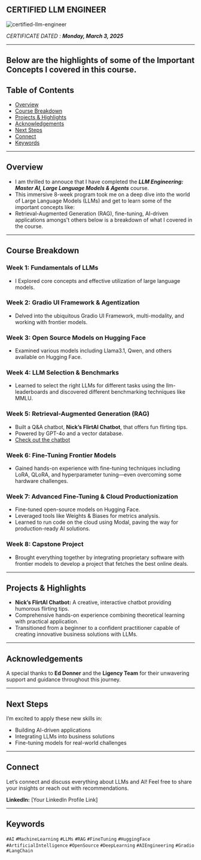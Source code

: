 ## CERTIFIED LLM ENGINEER

![certified-llm-engineer](https://github.com/NickBwalley/LLM-ENGINEERING-CERTIFICATE/blob/master/LLM_Engineering-Course-Completion-UC-8a188510-a911-4d0d-a5a6-e51a89f3ed02.jpg?raw=true)

_CERTIFICATE DATED : **Monday, March 3, 2025**_

---
## Below are the highlights of some of the Important Concepts I covered in this course.
## Table of Contents

- [Overview](#overview)
- [Course Breakdown](#course-breakdown)
- [Projects & Highlights](#projects--highlights)
- [Acknowledgements](#acknowledgements)
- [Next Steps](#next-steps)
- [Connect](#connect)
- [Keywords](#keywords)

---

## Overview

- I am thrilled to annouce that I have completed the _**LLM Engineering: Master AI, Large Language Models & Agents**_ course. 
- This immersive 8-week program took me on a deep dive into the world of Large Language Models (LLMs) and get to learn some of the important concepts like:
- Retrieval-Augmented Generation (RAG), fine-tuning, AI-driven applications amongs't others below is a breakdown of what I covered in the course. 

---

## Course Breakdown

### Week 1: Fundamentals of LLMs

- I Explored core concepts and effective utilization of large language models.

### Week 2: Gradio UI Framework & Agentization

- Delved into the ubiquitous Gradio UI Framework, multi-modality, and working with frontier models.

### Week 3: Open Source Models on Hugging Face

- Examined various models including Llama3.1, Qwen, and others available on Hugging Face.

### Week 4: LLM Selection & Benchmarks

- Learned to select the right LLMs for different tasks using the llm-leaderboards and discovered different benchmarking techniques like MMLU.

### Week 5: Retrieval-Augmented Generation (RAG)

- Built a Q&A chatbot, **Nick’s FlirtAI Chatbot**, that offers fun flirting tips.
- Powered by GPT-4o and a vector database.
- [Check out the chatbot](https://lnkd.in/dhX_Mg9N)

### Week 6: Fine-Tuning Frontier Models

- Gained hands-on experience with fine-tuning techniques including LoRA, QLoRA, and hyperparameter tuning—even overcoming some hardware challenges.

### Week 7: Advanced Fine-Tuning & Cloud Productionization

- Fine-tuned open-source models on Hugging Face.
- Leveraged tools like Weights & Biases for metrics analysis.
- Learned to run code on the cloud using Modal, paving the way for production-ready AI solutions.

### Week 8: Capstone Project

- Brought everything together by integrating proprietary software with frontier models to develop a project that fetches the best online deals.

---

## Projects & Highlights

- **Nick’s FlirtAI Chatbot:** A creative, interactive chatbot providing humorous flirting tips.
- Comprehensive hands-on experience combining theoretical learning with practical application.
- Transitioned from a beginner to a confident practitioner capable of creating innovative business solutions with LLMs.

---

## Acknowledgements

A special thanks to **Ed Donner** and the **Ligency Team** for their unwavering support and guidance throughout this journey.

---

## Next Steps

I’m excited to apply these new skills in:

- Building AI-driven applications
- Integrating LLMs into business solutions
- Fine-tuning models for real-world challenges

---

## Connect

Let’s connect and discuss everything about LLMs and AI! Feel free to share your insights or reach out with recommendations.

**LinkedIn:** [Your LinkedIn Profile Link]

---

## Keywords

`#AI` `#MachineLearning` `#LLMs` `#RAG` `#FineTuning` `#HuggingFace` `#ArtificialIntelligence` `#OpenSource` `#DeepLearning` `#AIEngineering` `#Gradio` `#LangChain`
